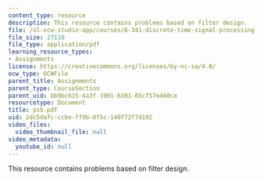 ```yaml
---
content_type: resource
description: This resource contains problems based on filter design.
file: /ol-ocw-studio-app/courses/6-341-discrete-time-signal-processing-fall-2005/2dc5dafcccbeff9b0f5c140f72f7d192_ps5.pdf
file_size: 27110
file_type: application/pdf
learning_resource_types:
- Assignments
license: https://creativecommons.org/licenses/by-nc-sa/4.0/
ocw_type: OCWFile
parent_title: Assignments
parent_type: CourseSection
parent_uid: bb9bc615-4a3f-1901-b301-05cf57e460ca
resourcetype: Document
title: ps5.pdf
uid: 2dc5dafc-ccbe-ff9b-0f5c-140f72f7d192
video_files:
  video_thumbnail_file: null
video_metadata:
  youtube_id: null
---
```

This resource contains problems based on filter design.